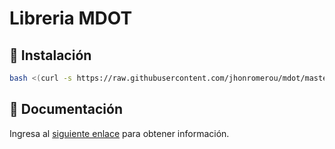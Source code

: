 
# Libreria MDOT

## 🚀 Instalación

```bash
bash <(curl -s https://raw.githubusercontent.com/jhonromerou/mdot/master/installer)
```

## 📑 Documentación

Ingresa al [siguiente enlace](https://jhonromerou.notion.site/mdot-d848e0610a154ecaaddcc3c94c1443fd) para obtener información.
